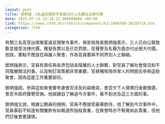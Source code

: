 ```yaml
---
layout: post
title: 鄧炳強：3名違反限聚令官員已付上名聲及法律代價
date: 2021-07-14 13:16:12.000000000 +08:00
link: https://news.rthk.hk/rthk/ch/component/k2/1600709-20210714.htm
categories: rthk
---
```


有關三名高官出席晚宴違反限聚令事件，保安局局長鄧炳強表示，三人已向公眾致歉並接受法律代價，獲發告票以及已交罰款，在聲譽及名聲方面亦付出很大代價。他說，重點不應放在與誰人聚會，作為官員要與不同界別人士聯絡。

鄧炳強表示，官員有責任與各界包括各階層的人士聯繫，對官員了解社會情況和不同階層關注的事，以及制訂政策都非常重要，官員犧牲陪伴家人的時間去參與這些聚會，因為這是工作重要部份。

鄧炳強說，參與這些聚會要考慮會否涉及利益衝突，會否欠下人情債日後要償還，會否令政府聲譽受損。他說親自了解過今次事件，看不到涉及這三方面的事。

鄧炳強又說，根據公務員的規例，官員不應接受豪華款待，他了解到今次事件中，官員事前不知道有關餐飲有如報道所指般貴重，在聚會時亦不察覺如此貴重，但他們日後會更謹慎。
